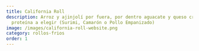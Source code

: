 ```yaml
---
title: California Roll
description: Arroz y ajinjolí por fuera, por dentro aguacate y queso crema con
  proteína a elegir (Surimi, Camarón o Pollo Empanizado)
image: /images/california-roll-website.png
category: rollos-frios
order: 1
---
```


